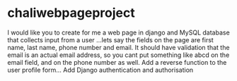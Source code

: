 # chaliwebpageproject
I would like you to create for me a web page in django and MySQL database that collects input from a user 
…lets say the fields on the page are first name, last name, phone number and email. 
It should have validation that the email is an actual email address, 
so you cant put something like abcd on the email field, and on the phone number as well. 
Add a reverse function to the user profile form...
Add Django authentication and authorisation 
